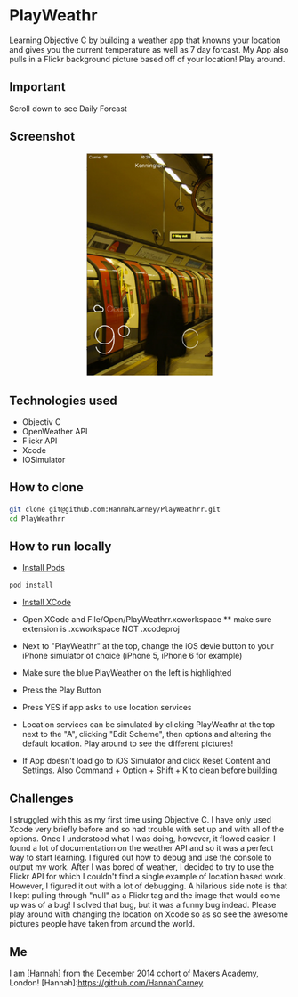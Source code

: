 # PlayWeathr
Learning Objective C by building a weather app that knowns your location and gives you the current temperature as well as 7 day forcast. My App also pulls in a Flickr background picture based off of your location! Play around.

## Important

Scroll down to see Daily Forcast

Screenshot
---
<div align="center">
        <img width="45%" src="images/screenshot.png">
</div>

Technologies used
----------
* Objectiv C
* OpenWeather API
* Flickr API
* Xcode
* IOSimulator

How to clone
----
```sh
git clone git@github.com:HannahCarney/PlayWeathrr.git
cd PlayWeathrr
```
How to run locally
----

* [Install Pods](https://cocoapods.org/)

```sh
pod install
```
* [Install XCode](https://developer.apple.com/xcode/downloads/)

* Open XCode and File/Open/PlayWeathrr.xcworkspace
** make sure extension is .xcworkspace NOT .xcodeproj

* Next to "PlayWeathr" at the top, change the iOS devie button to your iPhone simulator of choice (iPhone 5, iPhone 6 for example)

* Make sure the blue PlayWeather on the left is highlighted

* Press the Play Button

* Press YES if app asks to use location services

* Location services can be simulated by clicking PlayWeathr at the top next to the "A", clicking "Edit Scheme", then options and altering the default location. Play around to see the different pictures!

* If App doesn't load go to iOS Simulator and click Reset Content and Settings. Also Command + Option + Shift + K to clean before building.

Challenges
----

I struggled with this as my first time using Objective C. I have only used Xcode very briefly before and so had trouble with set up and with all of the options. Once I understood what I was doing, however, it flowed easier. I found a lot of documentation on the weather API and so it was a perfect way to start learning. I figured out how to debug and use the console to output my work. After I was bored of weather, I decided to try to use the Flickr API for which I couldn't find a single example of location based work. However, I figured it out with a lot of debugging. A hilarious side note is that I kept pulling through "null" as a Flickr tag and the image that would come up was of a bug! I solved that bug, but it was a funny bug indead. Please play around with changing the location on Xcode so as so see the awesome pictures people have taken from around the world.

Me
----
I am [Hannah] from the December 2014 cohort of Makers Academy, London!
[Hannah]:https://github.com/HannahCarney
